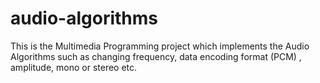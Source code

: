 # audio-algorithms
This is the Multimedia Programming project which implements the Audio Algorithms such as changing frequency, data encoding format (PCM) , amplitude, mono or stereo etc.

